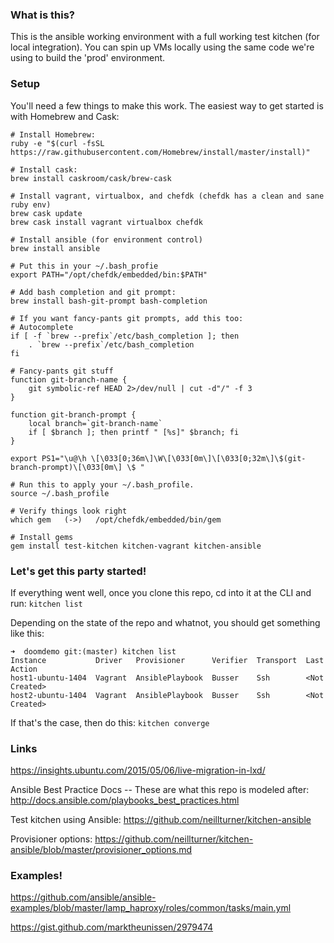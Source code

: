 

### What is this?
This is the ansible working environment with a full working test kitchen (for local integration).  You can spin up VMs locally using the same code we're using to build the 'prod' environment.

### Setup

You'll need a few things to make this work.  The easiest way to get started is with Homebrew and Cask:

```
# Install Homebrew: 
ruby -e "$(curl -fsSL https://raw.githubusercontent.com/Homebrew/install/master/install)"

# Install cask:
brew install caskroom/cask/brew-cask

# Install vagrant, virtualbox, and chefdk (chefdk has a clean and sane ruby env)
brew cask update
brew cask install vagrant virtualbox chefdk

# Install ansible (for environment control)
brew install ansible

# Put this in your ~/.bash_profie
export PATH="/opt/chefdk/embedded/bin:$PATH"

# Add bash completion and git prompt:
brew install bash-git-prompt bash-completion 

# If you want fancy-pants git prompts, add this too:
# Autocomplete
if [ -f `brew --prefix`/etc/bash_completion ]; then
    . `brew --prefix`/etc/bash_completion
fi

# Fancy-pants git stuff
function git-branch-name {
	git symbolic-ref HEAD 2>/dev/null | cut -d"/" -f 3
}

function git-branch-prompt {
	local branch=`git-branch-name`
	if [ $branch ]; then printf " [%s]" $branch; fi
}

export PS1="\u@\h \[\033[0;36m\]\W\[\033[0m\]\[\033[0;32m\]\$(git-branch-prompt)\[\033[0m\] \$ "

# Run this to apply your ~/.bash_profile.
source ~/.bash_profile

# Verify things look right
which gem   (->)   /opt/chefdk/embedded/bin/gem

# Install gems
gem install test-kitchen kitchen-vagrant kitchen-ansible

```

### Let's get this party started!

If everything went well, once you clone this repo, cd into it at the CLI and run:
```kitchen list```

Depending on the state of the repo and whatnot, you should get something like this:
```
➜  doomdemo git:(master) kitchen list
Instance           Driver   Provisioner      Verifier  Transport  Last Action
host1-ubuntu-1404  Vagrant  AnsiblePlaybook  Busser    Ssh        <Not Created>
host2-ubuntu-1404  Vagrant  AnsiblePlaybook  Busser    Ssh        <Not Created>
```


If that's the case, then do this:
```kitchen converge```

### Links
https://insights.ubuntu.com/2015/05/06/live-migration-in-lxd/

Ansible Best Practice Docs -- These are what this repo is modeled after:
http://docs.ansible.com/playbooks_best_practices.html

Test kitchen using Ansible:
https://github.com/neillturner/kitchen-ansible

Provisioner options:
https://github.com/neillturner/kitchen-ansible/blob/master/provisioner_options.md

### Examples!
https://github.com/ansible/ansible-examples/blob/master/lamp_haproxy/roles/common/tasks/main.yml

https://gist.github.com/marktheunissen/2979474
